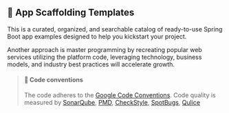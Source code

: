 ## 📐 App Scaffolding Templates

This is a curated, organized, and searchable catalog of ready-to-use Spring Boot app examples designed to help you kickstart your project.

Another approach is master programming by recreating popular web services utilizing the platform code, leveraging technology, business models, and industry best practices will accelerate growth.

> #### 🚥 Code conventions
>
> The code adheres to the [Google Code Conventions](https://google.github.io/styleguide/javaguide.html).
> Code quality is measured by [SonarQube](https://docs.sonarsource.com/), [PMD](https://pmd.github.io/), [CheckStyle](https://checkstyle.sourceforge.io/), [SpotBugs](https://spotbugs.github.io/), [Qulice](https://www.qulice.com/)
